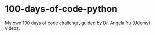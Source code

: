 # 100-days-of-code-python
My own 100 days of code challenge, guided by Dr. Angela Yu (Udemy) videos.
